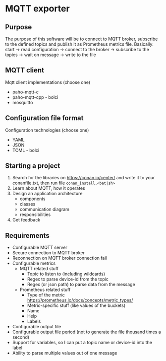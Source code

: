 # MQTT exporter

## Purpose
The purpose of this software will be to connect to MQTT broker, subscribe to the defined topics and publish it as Prometheus metrics file. Basically: start -> read configuration -> connect to the broker -> subscribe to the topics -> wait on message -> write to the file

## MQTT client
Mqtt client implementations (choose one)
- paho-mqtt-c
- paho-mqtt-cpp - bolci
- mosquitto

## Configuration file format
Configuration technologies (choose one)
- YAML
- JSON
- TOML - bolci

## Starting a project

1. Search for the libraries on https://conan.io/center/ and write it to your conanfile.txt, then run file `conan_install.<bat|sh>`
1. Learn about MQTT, how it operates
1. Design an application architecture
    - components
	- classes
	- communication diagram
	- responsibilities
1. Get feedback

## Requirements
- Configurable MQTT server
- Secure connection to MQTT broker
- Reconnection on MQTT broker connection fail
- Configurable metrics
	- MQTT related stuff
		- Topic to listen to (including wildcards)
		- Regex to parse device-id from the topic
		- Regex (or json path) to parse data from the message
	- Prometheus related stuff
		- Type of the metric https://prometheus.io/docs/concepts/metric_types/
		- Metric-specific stuff (like values of the buckets)
		- Name
		- Help
		- Labels
- Configurable output file
- Configurable output file period (not to generate the file thousand times a second)
- Support for variables, so I can put a topic name or device-id into the label
- Ability to parse multiple values out of one message
